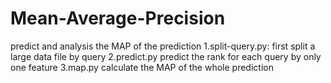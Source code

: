 # Mean-Average-Precision
predict and analysis the MAP of  the prediction
1.split-query.py:
first split a large data file by query
2.predict.py
predict the rank for each query by only one feature
3.map.py
calculate the MAP of the whole prediction
